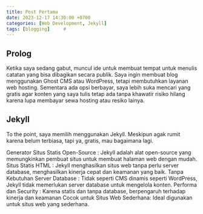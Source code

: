 ```yaml
---
title: Post Pertama
date: 2023-12-17 14:30:00 +0700
categories: [Web Development, Jekyll]
tags: [blogging]     #
---
```


## Prolog
Ketika saya sedang gabut, muncul ide untuk membuat tempat untuk menulis catatan yang bisa dibagikan secara publik. Saya ingin membuat blog menggunakan Ghost CMS atau WordPress, tetapi membutuhkan layanan web hosting. Sementara ada opsi berbayar, saya lebih suka mencari yang gratis agar konten yang saya tulis tetap ada tanpa khawatir risiko hilang karena lupa membayar sewa hosting atau resiko lainya.

## Jekyll
To the point, saya memilih menggunakan Jekyll. Meskipun agak rumit karena belum terbiasa, tapi ya, gratis, mau bagaimana lagi.

Generator Situs Statis Open-Source
: Jekyll adalah alat open-source yang memungkinkan pembuat situs untuk membuat halaman web dengan mudah.
Situs Statis HTML
: Jekyll menghasilkan situs web tanpa perlu server database, menghasilkan kinerja cepat dan keamanan yang baik.
Tanpa Kebutuhan Server Database
: Tidak seperti CMS dinamis seperti WordPress, Jekyll tidak memerlukan server database untuk mengelola konten.
Performa dan Security
: Karena statis dan tanpa database, berpengaruh terhadap kinerja dan keamanan
Cocok untuk Situs Web Sederhana: Ideal digunakan untuk situs web yang sederhana.
